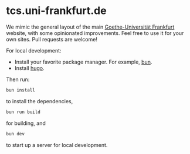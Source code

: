 # tcs.uni-frankfurt.de

We mimic the general layout of the main [Goethe-Universität Frankfurt](https://www.uni-frankfurt.de) website, with some opinionated improvements. Feel free to use it for your own sites. Pull requests are welcome!

For local development:

- Install your favorite package manager. For example, [bun](https://bun.sh/).
- Install [hugo](https://gohugo.io/).

Then run:

```bash
bun install
```

to install the dependencies,

```bash
bun run build
```

for building, and

```bash
bun dev
```

to start up a server for local development.
